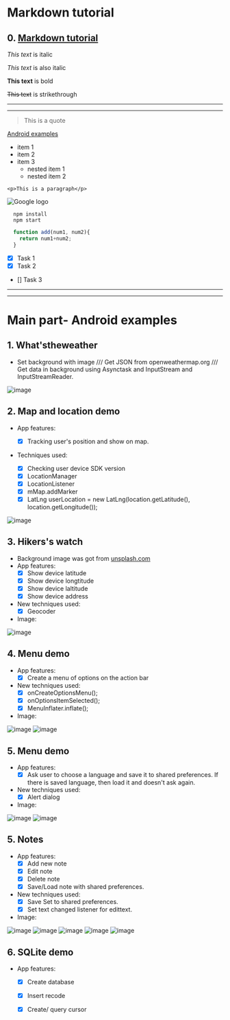 # Markdown tutorial
## 0. **[Markdown tutorial](https://www.youtube.com/watch?v=HUBNt18RFbo)**

*This text* is italic 

_This text_ is also italic

__This text__ is bold
<!-- Strikethrough -->
~~This text~~ is strikethrough

<!-- Horizontal rule -->
---
___

<!-- Block quote -->
> This is a quote

<!-- Links -->
[Android examples](https://github.com/lvtute/Android-Examples)

<!-- UL -->
* item 1
* item 2
* item 3
  * nested item 1
  * nested item 2

<!-- Inline code block -->
`<p>This is a paragraph</p>`

<!-- Image -->
![Google logo](https://www.google.com/images/branding/googlelogo/1x/googlelogo_color_272x92dp.png)

<!-- Code blocks -->
```
  npm install
  npm start
```

```javascript
  function add(num1, num2){
    return num1+num2;
  }
```

<!-- Task lists -->
* [x] Task 1
* [x] Task 2
* [] Task 3


---
___
# Main part- Android examples
## 1. **What'stheweather**
  * Set background with image /// Get JSON from openweathermap.org /// Get data in background using Asynctask and InputStream and InputStreamReader. 

  
![image](https://user-images.githubusercontent.com/16172615/73701569-8a1c7a80-471c-11ea-9436-18eb4f488cba.png)

## 2. **Map and location demo**
  * App features:
 
    * [x] Tracking user's position and show on map.
   
  * Techniques used:
    
    * [x] Checking user device SDK version
    * [x] LocationManager
    * [x] LocationListener
    * [x] mMap.addMarker
    * [x] LatLng userLocation = new LatLng(location.getLatitude(), location.getLongitude());
    
  ![image](https://user-images.githubusercontent.com/16172615/74205687-fb26d980-4caa-11ea-82d7-e25bfa0ad8ed.png)


  ## 3. **Hikers's watch**
  * Background image was got from 
  [unsplash.com](https://unsplash.com/)
  * App features:
      * [x] Show device latitude
      * [x] Show device longtitude
      * [x] Show device laltitude
      * [x] Show device address
  * New techniques used:
      * [x] Geocoder

  * Image:

![image](https://user-images.githubusercontent.com/16172615/74294133-97b2af80-4d6f-11ea-8cc6-d6b18563eac4.png)

## 4. **Menu demo**
* App features:
  * [x] Create a menu of options on the action bar
* New techniques used:
  * [x] onCreateOptionsMenu();
  * [x] onOptionsItemSelected();
  * [x] MenuInflater.inflate();
  
* Image:

![image](https://user-images.githubusercontent.com/16172615/74557503-dc6a6080-4f92-11ea-9fbf-50d36af772e3.png) ![image](https://user-images.githubusercontent.com/16172615/74557576-00c63d00-4f93-11ea-93af-bbd5a49a19db.png)

## 5. **Menu demo**
* App features:
  * [x] Ask user to choose a language and save it to shared preferences. If there is saved language, then load it and doesn't ask again.
* New techniques used:
  * [x] Alert dialog
  
* Image:

![image](https://user-images.githubusercontent.com/16172615/74563445-64566780-4f9f-11ea-9046-e81c069d8f9d.png)
![image](https://user-images.githubusercontent.com/16172615/74563489-7e904580-4f9f-11ea-9166-2026017e23cc.png)

## 5. **Notes**
* App features:
  * [x] Add new note
  * [x] Edit note
  * [x] Delete note
  * [x] Save/Load note with shared preferences.
* New techniques used:
  * [x] Save Set<String> to shared preferences.
  * [x] Set text changed listener for edittext.
  
* Image:

![image](https://user-images.githubusercontent.com/16172615/74575969-a2fa1b00-4fbb-11ea-88f9-3e004023be75.png)
![image](https://user-images.githubusercontent.com/16172615/74575999-b9a07200-4fbb-11ea-8bd9-b17436fa1635.png)
![image](https://user-images.githubusercontent.com/16172615/74576011-c624ca80-4fbb-11ea-9ec1-e24ee6835681.png)
![image](https://user-images.githubusercontent.com/16172615/74576029-d341b980-4fbb-11ea-9ffd-49ec7d83968b.png)
![image](https://user-images.githubusercontent.com/16172615/74576040-e18fd580-4fbb-11ea-98f3-a5414de2d087.png)


## 6. **SQLite demo**
* App features:
  * [x] Create database
  * [x] Insert recode
  * [x] Create/ query cursor

  